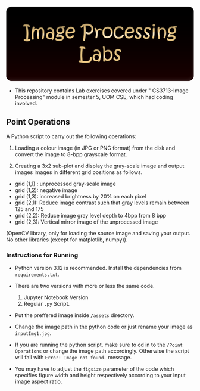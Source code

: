 ![banner](./banner.png)
*   This repository contains Lab exercises covered under " CS3713-Image Processing" module in semester 5, UOM CSE, which had coding involved.


## Point Operations

A Python script to carry out the following operations:

1. Loading a colour image (in JPG or PNG format) from the disk and convert the image to 8-bpp grayscale format.

2. Creating a 3x2 sub-plot and display the gray-scale image and output images images  in different grid positions as follows.

*   grid (1,1) :  unprocessed gray-scale image
*   grid (1,2): negative image
*   grid (1,3): increased brightness by 20% on each pixel
*   grid (2,1): Reduce image contrast such that gray levels remain between 125 and 175
*   grid (2,2): Reduce image gray level depth to 4bpp from 8 bpp
*   grid (2,3): Vertical mirror image of the unprocessed image


(OpenCV library, only for loading the source image and saving your output.  No other libraries (except for matplotlib, numpy)).

### Instructions for Running
* Python version 3.12 is recommended. Install the dependencies from `requirements.txt`.

*   There are two versions with more or less the same code.
    1. Jupyter Notebook Version
    2. Regular `.py` Script.

*   Put the preffered image inside `/assets` directory. 
*   Change the image path in the python code or just rename your image as `inputImg1.jpg`.
*   If you are running the python script, make sure to cd in to the `/Point Operations` or change the image path accordingly. Otherwise the script will fail with `Error: Image not found.` message.
*   You may have to adjust the `figsize` parameter of the code which specifies figure width and height respectively according to your input image aspect ratio.